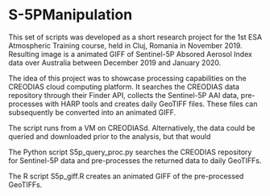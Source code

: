 # S-5PManipulation

This set of scripts was developed as a short research project for the 1st ESA Atmospheric Training course, held in Cluj, Romania in November 2019. Resulting image is a animated GIFF of Sentinel-5P Absored Aerosol Index data over Australia between December 2019 and January 2020.

The idea of this project was to showcase processing capabilities on the CREODIAS cloud computing platform. It searches the CREODIAS data repository through their Finder API, collects the Sentinel-5P AAI data, pre-processes with HARP tools and creates daily GeoTIFF files. These files can subsequently be converted into an animated GIFF.

The script runs from a VM on CREODIASd. Alternatively, the data could be queried and downloaded prior to the analysis, but that would 

The Python script S5p_query_proc.py searches the CREODIAS repository for Sentinel-5P data and pre-processes the returned data to daily GeoTIFFs.

The R script S5p_giff.R creates an animated GIFF of the pre-processed GeoTIFFs.
